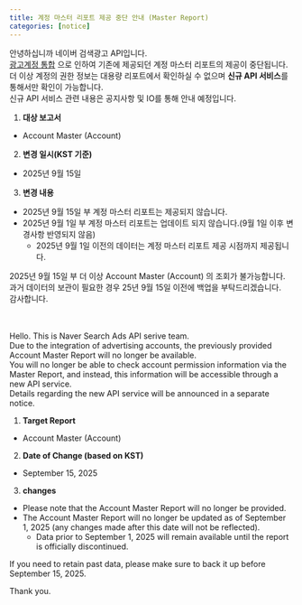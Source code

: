 ```yaml
---
title: 계정 마스터 리포트 제공 중단 안내 (Master Report)
categories: [notice]
---
```


안녕하십니까 네이버 검색광고 API입니다.<br>
[광고계정 통합](https://ads.naver.com/notice/23921?categoryId=226&searchValue=&page=1L) 으로 인하여 기존에 제공되던 계정 마스터 리포트의 제공이 중단됩니다.<br>
더 이상 계정의 권한 정보는 대용량 리포트에서 확인하실 수 없으며 **신규 API 서비스**를 통해서만 확인이 가능합니다.<br>
신규 API 서비스 관련 내용은 공지사항 및 IO를 통해 안내 예정입니다.

1. **대상 보고서** <br>
- Account Master (Account)

2.  **변경 일시(KST 기준)** <br>
- 2025년 9월 15일

3. **변경 내용**<br>
- 2025년 9월 15일 부 계정 마스터 리포트는 제공되지 않습니다.
- 2025년 9월 1일 부 계정 마스터 리포트는 업데이트 되지 않습니다.(9월 1일 이후 변경사항 반영되지 않음)
  - 2025년 9월 1일 이전의 데이터는 계정 마스터 리포트 제공 시점까지 제공됩니다. 

2025년 9월 15일 부 더 이상 Account Master (Account) 의 조회가 불가능합니다.<br>
과거 데이터의 보관이 필요한 경우 25년 9월 15일 이전에 백업을 부탁드리겠습니다.<br>
감사합니다.<br>

<br>
<br>
Hello. This is Naver Search Ads API serive team.<br>
Due to the integration of advertising accounts, the previously provided Account Master Report will no longer be available.<br>
You will no longer be able to check account permission information via the Master Report, and instead, this information will be accessible through a new API service.<br>
Details regarding the new API service will be announced in a separate notice.<br>

1. **Target Report**<br>
- Account Master (Account)
2. **Date of Change (based on KST)** <br>
- September 15, 2025
3. **changes** <br>
- Please note that the Account Master Report will no longer be provided.
- The Account Master Report will no longer be updated as of September 1, 2025 (any changes made after this date will not be reflected).
  - Data prior to September 1, 2025 will remain available until the report is officially discontinued.

If you need to retain past data, please make sure to back it up before September 15, 2025. <br>

Thank you.<br>


